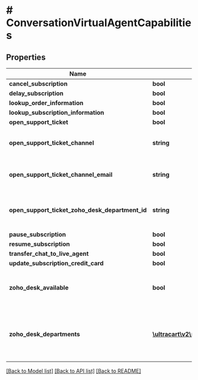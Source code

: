 # # ConversationVirtualAgentCapabilities

## Properties

Name | Type | Description | Notes
------------ | ------------- | ------------- | -------------
**cancel_subscription** | **bool** |  | [optional]
**delay_subscription** | **bool** |  | [optional]
**lookup_order_information** | **bool** |  | [optional]
**lookup_subscription_information** | **bool** |  | [optional]
**open_support_ticket** | **bool** |  | [optional]
**open_support_ticket_channel** | **string** | Channel to use to open the support ticket | [optional]
**open_support_ticket_channel_email** | **string** | Email to send support ticket to | [optional]
**open_support_ticket_zoho_desk_department_id** | **string** | Department ID to open a Zoho Desk ticket for | [optional]
**pause_subscription** | **bool** |  | [optional]
**resume_subscription** | **bool** |  | [optional]
**transfer_chat_to_live_agent** | **bool** |  | [optional]
**update_subscription_credit_card** | **bool** |  | [optional]
**zoho_desk_available** | **bool** | True if Zoho Desk is connected to UltraCart | [optional]
**zoho_desk_departments** | [**\ultracart\v2\models\ConversationVirtualAgentCapabilityZohoDeskDepartment[]**](ConversationVirtualAgentCapabilityZohoDeskDepartment.md) | Array of Zoho Desk Department if zoho desk is connected to UltraCart | [optional]

[[Back to Model list]](../../README.md#models) [[Back to API list]](../../README.md#endpoints) [[Back to README]](../../README.md)
